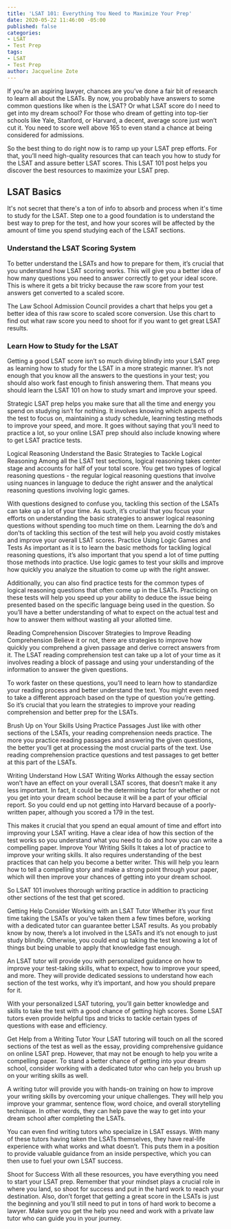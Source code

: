 ```yaml
---
title: 'LSAT 101: Everything You Need to Maximize Your Prep'
date: 2020-05-22 11:46:00 -05:00
published: false
categories:
- LSAT
- Test Prep
tags:
- LSAT
- Test Prep
author: Jacqueline Zote
---
```


If you’re an aspiring lawyer, chances are you’ve done a fair bit of research to learn all about the LSATs. By now, you probably have answers to some common questions like when is the LSAT? Or what LSAT score do I need to get into my dream school? For those who dream of getting into top-tier schools like Yale, Stanford, or Harvard, a decent, average score just won’t cut it. You need to score well above 165 to even stand a chance at being considered for admissions.

So the best thing to do right now is to ramp up your LSAT prep efforts. For that, you’ll need high-quality resources that can teach you how to study for the LSAT and assure better LSAT scores. This LSAT 101 post helps you discover the best resources to maximize your LSAT prep. 

## LSAT Basics

It's not secret that there's a ton of info to absorb and process when it's time to study for the LSAT. Step one to a good foundation is to understand the best way to prep for the test, and how your scores will be affected by the amount of time you spend studying each of the LSAT sections.

### Understand the LSAT Scoring System
To better understand the LSATs and how to prepare for them, it’s crucial that you understand how LSAT scoring works. This will give you a better idea of how many questions you need to answer correctly to get your ideal score. This is where it gets a bit tricky because the raw score from your test answers get converted to a scaled score. 

The Law School Admission Council provides a chart that helps you get a better idea of this raw score to scaled score conversion. Use this chart to find out what raw score you need to shoot for if you want to get great LSAT results.

### Learn How to Study for the LSAT
Getting a good LSAT score isn’t so much diving blindly into your LSAT prep as learning how to study for the LSAT in a more strategic manner. It’s not enough that you know all the answers to the questions in your test; you should also work fast enough to finish answering them. That means you should learn the LSAT 101 on how to study smart and improve your speed.

Strategic LSAT prep helps you make sure that all the time and energy you spend on studying isn’t for nothing. It involves knowing which aspects of the test to focus on, maintaining a study schedule, learning testing methods to improve your speed, and more. It goes without saying that you’ll need to practice a lot, so your online LSAT prep should also include knowing where to get LSAT practice tests.

Logical Reasoning
Understand the Basic Strategies to Tackle Logical Reasoning
Among all the LSAT test sections, logical reasoning takes center stage and accounts for half of your total score. You get two types of logical reasoning questions - the regular logical reasoning questions that involve using nuances in language to deduce the right answer and the analytical reasoning questions involving logic games.

With questions designed to confuse you, tackling this section of the LSATs can take up a lot of your time. As such, it’s crucial that you focus your efforts on understanding the basic strategies to answer logical reasoning questions without spending too much time on them. Learning the do’s and don’ts of tackling this section of the test will help you avoid costly mistakes and improve your overall LSAT scores.
Practice Using Logic Games and Tests
As important as it is to learn the basic methods for tackling logical reasoning questions, it’s also important that you spend a lot of time putting those methods into practice. Use logic games to test your skills and improve how quickly you analyze the situation to come up with the right answer.

Additionally, you can also find practice tests for the common types of logical reasoning questions that often come up in the LSATs. Practicing on these tests will help you speed up your ability to deduce the issue being presented based on the specific language being used in the question. So you’ll have a better understanding of what to expect on the actual test and how to answer them without wasting all your allotted time.

Reading Comprehension
Discover Strategies to Improve Reading Comprehension
Believe it or not, there are strategies to improve how quickly you comprehend a given passage and derive correct answers from it. The LSAT reading comprehension test can take up a lot of your time as it involves reading a block of passage and using your understanding of the information to answer the given questions.

To work faster on these questions, you’ll need to learn how to standardize your reading process and better understand the text. You might even need to take a different approach based on the type of question you’re getting. So it’s crucial that you learn the strategies to improve your reading comprehension and better prep for the LSATs.

Brush Up on Your Skills Using Practice Passages
Just like with other sections of the LSATs, your reading comprehension needs practice. The more you practice reading passages and answering the given questions, the better you’ll get at processing the most crucial parts of the text. Use reading comprehension practice questions and test passages to get better at this part of the LSATs.

Writing
Understand How LSAT Writing Works
Although the essay section won’t have an effect on your overall LSAT scores, that doesn’t make it any less important. In fact, it could be the determining factor for whether or not you get into your dream school because it will be a part of your official report. So you could end up not getting into Harvard because of a poorly-written paper, although you scored a 179 in the test.

This makes it crucial that you spend an equal amount of time and effort into improving your LSAT writing. Have a clear idea of how this section of the test works so you understand what you need to do and how you can write a compelling paper.
Improve Your Writing Skills
It takes a lot of practice to improve your writing skills. It also requires understanding of the best practices that can help you become a better writer. This will help you learn how to tell a compelling story and make a strong point through your paper, which will then improve your chances of getting into your dream school.

So LSAT 101 involves thorough writing practice in addition to practicing other sections of the test that get scored.

Getting Help
Consider Working with an LSAT Tutor
Whether it’s your first time taking the LSATs or you’ve taken them a few times before, working with a dedicated tutor can guarantee better LSAT results. As you probably know by now, there’s a lot involved in the LSATs and it’s not enough to just study blindly. Otherwise, you could end up taking the test knowing a lot of things but being unable to apply that knowledge fast enough.

An LSAT tutor will provide you with personalized guidance on how to improve your test-taking skills, what to expect, how to improve your speed, and more. They will provide dedicated sessions to understand how each section of the test works, why it’s important, and how you should prepare for it.

With your personalized LSAT tutoring, you’ll gain better knowledge and skills to take the test with a good chance of getting high scores. Some LSAT tutors even provide helpful tips and tricks to tackle certain types of questions with ease and efficiency.

Get Help from a Writing Tutor
Your LSAT tutoring will touch on all the scored sections of the test as well as the essay, providing comprehensive guidance on online LSAT prep. However, that may not be enough to help you write a compelling paper. To stand a better chance of getting into your dream school, consider working with a dedicated tutor who can help you brush up on your writing skills as well.

A writing tutor will provide you with hands-on training on how to improve your writing skills by overcoming your unique challenges. They will help you improve your grammar, sentence flow, word choice, and overall storytelling technique. In other words, they can help pave the way to get into your dream school after completing the LSATs.

You can even find writing tutors who specialize in LSAT essays. With many of these tutors having taken the LSATs themselves, they have real-life experience with what works and what doesn’t. This puts them in a position to provide valuable guidance from an inside perspective, which you can then use to fuel your own LSAT success.

Shoot for Success
With all these resources, you have everything you need to start your LSAT prep. Remember that your mindset plays a crucial role in where you land, so shoot for success and put in the hard work to reach your destination. Also, don’t forget that getting a great score in the LSATs is just the beginning and you’ll still need to put in tons of hard work to become a lawyer. Make sure you get the help you need and work with a private law tutor who can guide you in your journey.
